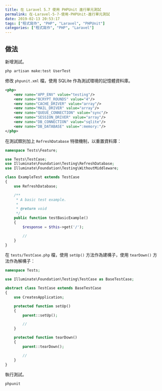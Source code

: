 ```yaml
---
title: 在 Laravel 5.7 使用 PHPUnit 進行單元測試
permalink: 在-Laravel-5-7-使用-PHPUnit-進行單元測試
date: 2019-02-13 20:53:17
tags: ["程式寫作", "PHP", "Laravel", "PHPUnit"]
categories: ["程式寫作", "PHP", "Laravel"]
---
```


## 做法

新增測試。

```CMD
php artisan make:test UserTest
```

修改 `phpunit.xml` 檔，使用 SQLite 作為測試環境的記憶體資料庫。

```XML
<php>
    <env name="APP_ENV" value="testing"/>
    <env name="BCRYPT_ROUNDS" value="4"/>
    <env name="CACHE_DRIVER" value="array"/>
    <env name="MAIL_DRIVER" value="array"/>
    <env name="QUEUE_CONNECTION" value="sync"/>
    <env name="SESSION_DRIVER" value="array"/>
    <env name="DB_CONNECTION" value="sqlite"/>
    <env name="DB_DATABASE" value=":memory:"/>
</php>
```

在測試類別加上 `RefreshDatabase` 特徵機制，以重置資料庫：

```PHP
namespace Tests\Feature;

use Tests\TestCase;
use Illuminate\Foundation\Testing\RefreshDatabase;
use Illuminate\Foundation\Testing\WithoutMiddleware;

class ExampleTest extends TestCase
{
    use RefreshDatabase;

    /**
     * A basic test example.
     *
     * @return void
     */
    public function testBasicExample()
    {
        $response = $this->get('/');

        //
    }
}
```

在 `tests/TestCase.php` 檔，使用 `setUp()` 方法作為建構子，使用 `tearDown()` 方法作為解構子：

```PHP
namespace Tests;

use Illuminate\Foundation\Testing\TestCase as BaseTestCase;

abstract class TestCase extends BaseTestCase
{
    use CreatesApplication;

    protected function setUp()
    {
        parent::setUp();

        //
    }

    protected function tearDown()
    {
        parent::tearDown();

        //
    }
}
```

執行測試。

```CMD
phpunit
```
